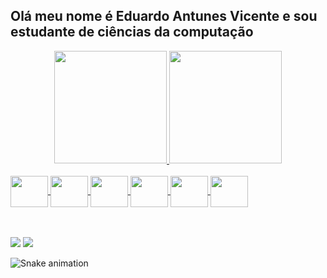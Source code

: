 ## Olá meu nome é Eduardo Antunes Vicente e sou estudante de ciências da computação
<div align="center">
  <a href="https://github.com/EduardoAVicente">
  <img height="180em" src="https://github-readme-stats.vercel.app/api?username=EduardoAVicente&show_icons=true&theme=merko&include_all_commits=true&count_private=true"/>
  <img height="180em" src="https://github-readme-stats.vercel.app/api/top-langs/?username=EduardoAVicente&layout=compact&langs_count=7&theme=merko"/>
</div>
  
<div style="display: inline_block"><br>
  <img align="center" height="50" width="60" src="https://cdn.jsdelivr.net/gh/devicons/devicon/icons/gimp/gimp-original.svg">
  <img align="center" height="50" width="60" src="https://cdn.jsdelivr.net/gh/devicons/devicon/icons/inkscape/inkscape-original.svg">
  <img align="center" height="50" width="60" src="https://cdn.jsdelivr.net/gh/devicons/devicon/icons/css3/css3-original.svg">
  <img align="center" height="50" width="60" src="https://cdn.jsdelivr.net/gh/devicons/devicon/icons/html5/html5-plain-wordmark.svg">
  <img align="center" height="50" width="60" src="https://cdn.jsdelivr.net/gh/devicons/devicon/icons/python/python-original.svg">
  <img align="center" height="50" width="60" src="https://cdn.jsdelivr.net/gh/devicons/devicon/icons/c/c-original.svg">
  <br><br><br>
</div>
  
   <a href = "mailto:eduav22003@gmail.com"><img src="https://img.shields.io/badge/Gmail-D14836?style=for-the-badge&logo=gmail&logoColor=white" target="_blank"></a>
     <a href = "https://www.linkedin.com/in/eduardo-antunes-vicente-04b3b122a"><img src="https://img.shields.io/badge/LinkedIn-0077B5?style=for-the-badge&logo=linkedin&logoColor=white" target="_blank"></a>
  
  
 ![Snake animation](https://github.com/EduardoAVicente/EduardoAVicente/blob/output/github-contribution-grid-snake.svg)
